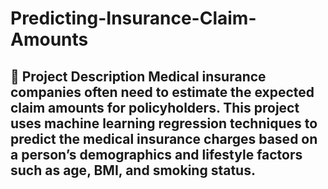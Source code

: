 # Predicting-Insurance-Claim-Amounts
## 📝 Project Description Medical insurance companies often need to estimate the expected claim amounts for policyholders.   This project uses **machine learning regression** techniques to predict the **medical insurance charges** based on a person’s demographics and lifestyle factors such as age, BMI, and smoking status. 
